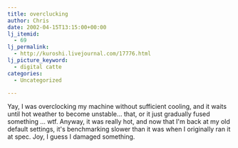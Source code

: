 ```yaml
---
title: overclucking
author: Chris
date: 2002-04-15T13:15:00+00:00
lj_itemid:
  - 69
lj_permalink:
  - http://kuroshi.livejournal.com/17776.html
lj_picture_keyword:
  - digital catte
categories:
  - Uncategorized

---
```

Yay, I was overclocking my machine without sufficient cooling, and it waits until hot weather to become unstable&#8230; that, or it just gradually fused something &#8230; wtf. Anyway, it was really hot, and now that I'm back at my old default settings, it's benchmarking slower than it was when I originally ran it at spec. Joy, I guess I damaged something.
